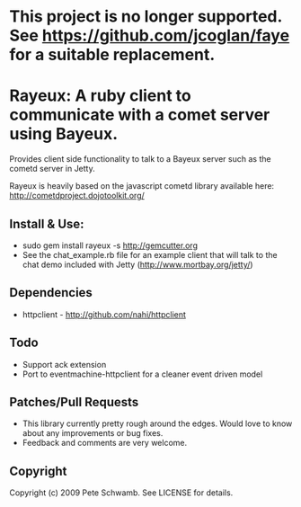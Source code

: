 # This project is no longer supported.  See https://github.com/jcoglan/faye for a suitable replacement.
# Rayeux: A ruby client to communicate with a comet server using Bayeux.

Provides client side functionality to talk to a Bayeux server such as the cometd server in Jetty.

Rayeux is heavily based on the javascript cometd library available here: http://cometdproject.dojotoolkit.org/

## Install & Use:

* sudo gem install rayeux -s http://gemcutter.org
* See the chat_example.rb file for an example client that will talk to the chat demo included with Jetty (http://www.mortbay.org/jetty/)

## Dependencies

* httpclient - http://github.com/nahi/httpclient

## Todo
 
* Support ack extension
* Port to eventmachine-httpclient for a cleaner event driven model

## Patches/Pull Requests

* This library currently pretty rough around the edges.  Would love to know about any improvements or bug fixes.
* Feedback and comments are very welcome.

## Copyright

Copyright (c) 2009 Pete Schwamb. See LICENSE for details.

